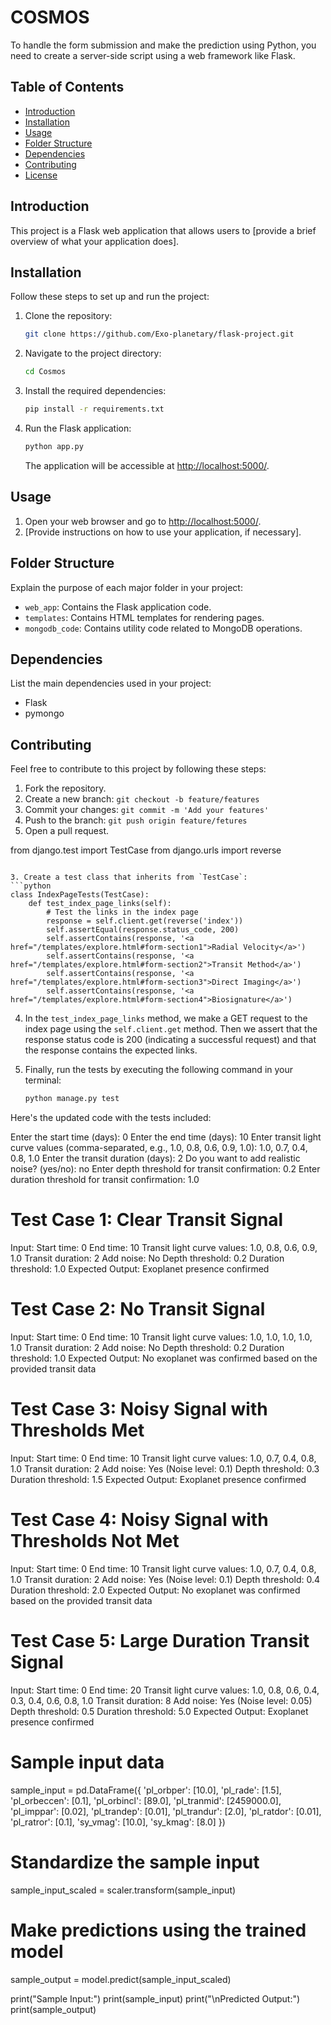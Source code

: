 # COSMOS

To handle the form submission and make the prediction using Python, you need to create a server-side script using a web framework like Flask. 
## Table of Contents

- [Introduction](#introduction)
- [Installation](#installation)
- [Usage](#usage)
- [Folder Structure](#folder-structure)
- [Dependencies](#dependencies)
- [Contributing](#contributing)
- [License](#license)

## Introduction

This project is a Flask web application that allows users to [provide a brief overview of what your application does].

## Installation

Follow these steps to set up and run the project:

1. Clone the repository:

    ```bash
    git clone https://github.com/Exo-planetary/flask-project.git
    ```

2. Navigate to the project directory:

    ```bash
    cd Cosmos
    ```

3. Install the required dependencies:

    ```bash
    pip install -r requirements.txt
    ```

4. Run the Flask application:

    ```bash
    python app.py
    ```

    The application will be accessible at [http://localhost:5000/](http://localhost:5000/).

## Usage

1. Open your web browser and go to [http://localhost:5000/](http://localhost:5000/).
2. [Provide instructions on how to use your application, if necessary].

## Folder Structure

Explain the purpose of each major folder in your project:

- `web_app`: Contains the Flask application code.
- `templates`: Contains HTML templates for rendering pages.
- `mongodb_code`: Contains utility code related to MongoDB operations.

## Dependencies

List the main dependencies used in your project:

- Flask
- pymongo

## Contributing

Feel free to contribute to this project by following these steps:

1. Fork the repository.
2. Create a new branch: `git checkout -b feature/features`
3. Commit your changes: `git commit -m 'Add your features'`
4. Push to the branch: `git push origin feature/fetures`
5. Open a pull request.


from django.test import TestCase
   from django.urls import reverse
   ```

3. Create a test class that inherits from `TestCase`:
   ```python
   class IndexPageTests(TestCase):
       def test_index_page_links(self):
           # Test the links in the index page
           response = self.client.get(reverse('index'))
           self.assertEqual(response.status_code, 200)
           self.assertContains(response, '<a href="/templates/explore.html#form-section1">Radial Velocity</a>')
           self.assertContains(response, '<a href="/templates/explore.html#form-section2">Transit Method</a>')
           self.assertContains(response, '<a href="/templates/explore.html#form-section3">Direct Imaging</a>')
           self.assertContains(response, '<a href="/templates/explore.html#form-section4">Biosignature</a>')
   ```

4. In the `test_index_page_links` method, we make a GET request to the index page using the `self.client.get` method. Then we assert that the response status code is 200 (indicating a successful request) and that the response contains the expected links.

5. Finally, run the tests by executing the following command in your terminal:
   ```bash
   python manage.py test
   ```

Here's the updated code with the tests included:



Enter the start time (days): 0
Enter the end time (days): 10
Enter transit light curve values (comma-separated, e.g., 1.0, 0.8, 0.6, 0.9, 1.0): 
1.0, 0.7, 0.4, 0.8, 1.0
Enter the transit duration (days): 2
Do you want to add realistic noise? (yes/no): no
Enter depth threshold for transit confirmation: 0.2
Enter duration threshold for transit confirmation: 1.0



# Test Case 1: Clear Transit Signal
Input:
Start time: 0
End time: 10
Transit light curve values: 1.0, 0.8, 0.6, 0.9, 1.0
Transit duration: 2
Add noise: No
Depth threshold: 0.2
Duration threshold: 1.0
Expected Output:
Exoplanet presence confirmed


# Test Case 2: No Transit Signal
Input:
Start time: 0
End time: 10
Transit light curve values: 1.0, 1.0, 1.0, 1.0, 1.0
Transit duration: 2
Add noise: No
Depth threshold: 0.2
Duration threshold: 1.0
Expected Output:
No exoplanet was confirmed based on the provided transit data

# Test Case 3: Noisy Signal with Thresholds Met
Input:
Start time: 0
End time: 10
Transit light curve values: 1.0, 0.7, 0.4, 0.8, 1.0
Transit duration: 2
Add noise: Yes (Noise level: 0.1)
Depth threshold: 0.3
Duration threshold: 1.5
Expected Output:
Exoplanet presence confirmed

# Test Case 4: Noisy Signal with Thresholds Not Met
Input:
Start time: 0
End time: 10
Transit light curve values: 1.0, 0.7, 0.4, 0.8, 1.0
Transit duration: 2
Add noise: Yes (Noise level: 0.1)
Depth threshold: 0.4
Duration threshold: 2.0
Expected Output:
No exoplanet was confirmed based on the provided transit data

# Test Case 5: Large Duration Transit Signal
Input:
Start time: 0
End time: 20
Transit light curve values: 1.0, 0.8, 0.6, 0.4, 0.3, 0.4, 0.6, 0.8, 1.0
Transit duration: 8
Add noise: Yes (Noise level: 0.05)
Depth threshold: 0.5
Duration threshold: 5.0
Expected Output:
Exoplanet presence confirmed


# Sample input data
sample_input = pd.DataFrame({
    'pl_orbper': [10.0],
    'pl_rade': [1.5],
    'pl_orbeccen': [0.1],
    'pl_orbincl': [89.0],
    'pl_tranmid': [2459000.0],
    'pl_imppar': [0.02],
    'pl_trandep': [0.01],
    'pl_trandur': [2.0],
    'pl_ratdor': [0.01],
    'pl_ratror': [0.1],
    'sy_vmag': [10.0],
    'sy_kmag': [8.0]
})

# Standardize the sample input
sample_input_scaled = scaler.transform(sample_input)

# Make predictions using the trained model
sample_output = model.predict(sample_input_scaled)

print("Sample Input:")
print(sample_input)
print("\nPredicted Output:")
print(sample_output)
